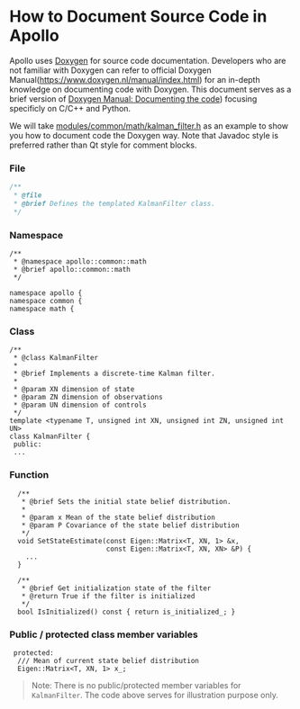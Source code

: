 # How to Document Source Code in Apollo

Apollo uses [Doxygen](https://www.doxygen.nl/index.html) for source code
documentation. Developers who are not familiar with Doxygen can refer to
official Doxygen Manual(https://www.doxygen.nl/manual/index.html) for an
in-depth knowledge on documenting code with Doxygen. This document serves as a
brief version of
[Doxygen Manual: Documenting the code](https://www.doxygen.nl/manual/docblocks.html))
focusing specificly on C/C++ and Python.

We will take
[modules/common/math/kalman_filter.h](../../modules/common/math/kalman_filter.h)
as an example to show you how to document code the Doxygen way. Note that
Javadoc style is preferred rather than Qt style for comment blocks.

### File

```c++
/**
 * @file
 * @brief Defines the templated KalmanFilter class.
 */
```

### Namespace

```
/**
 * @namespace apollo::common::math
 * @brief apollo::common::math
 */

namespace apollo {
namespace common {
namespace math {
```

### Class

```
/**
 * @class KalmanFilter
 *
 * @brief Implements a discrete-time Kalman filter.
 *
 * @param XN dimension of state
 * @param ZN dimension of observations
 * @param UN dimension of controls
 */
template <typename T, unsigned int XN, unsigned int ZN, unsigned int UN>
class KalmanFilter {
 public:
 ...
```

### Function

```
  /**
   * @brief Sets the initial state belief distribution.
   *
   * @param x Mean of the state belief distribution
   * @param P Covariance of the state belief distribution
   */
  void SetStateEstimate(const Eigen::Matrix<T, XN, 1> &x,
                        const Eigen::Matrix<T, XN, XN> &P) {
    ...
  }

  /**
   * @brief Get initialization state of the filter
   * @return True if the filter is initialized
   */
  bool IsInitialized() const { return is_initialized_; }

```

### Public / protected class member variables

```
 protected:
  /// Mean of current state belief distribution
  Eigen::Matrix<T, XN, 1> x_;
```

> Note: There is no public/protected member variables for `KalmanFilter`. The
> code above serves for illustration purpose only.
